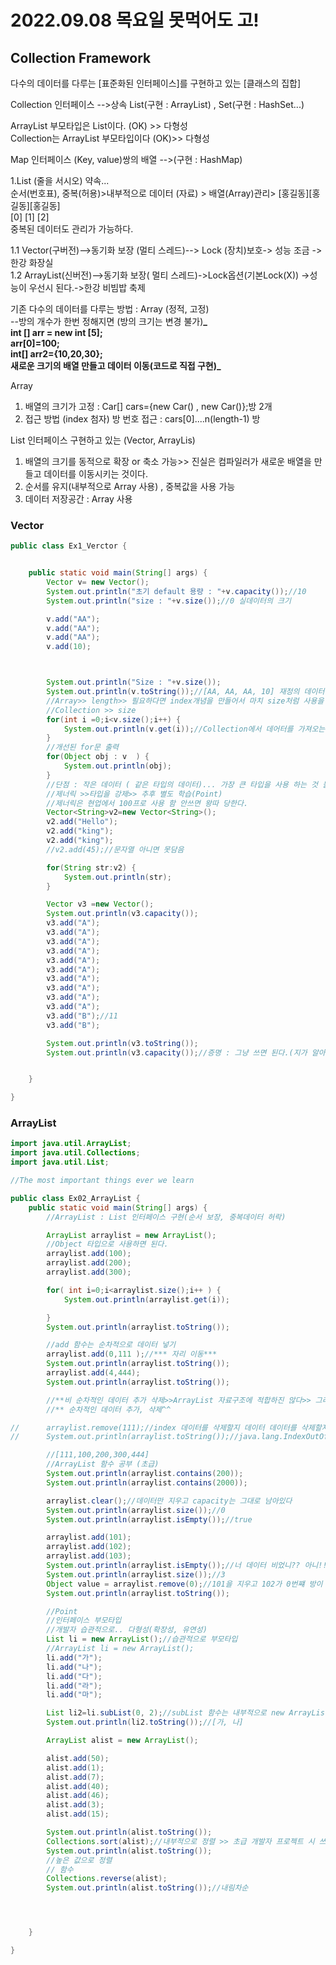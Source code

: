 # 2022.09.08 목요일 못먹어도 고!

## Collection Framework

다수의 데이터를 다루는 [표준화된 인터페이스]를 구현하고 있는 [클래스의 집합]

Collection 인터페이스 -->상속 List(구현 : ArrayList) , Set(구현 : HashSet...)

ArrayList 부모타입은 List이다. (OK) >> 다형성  
Collection는 ArrayList 부모타입이다 (OK)>> 다형성

Map 인터페이스 (Key, value)쌍의 배열 -->(구현 : HashMap)

1.List (줄을 서시오) 약속...  
순서(번호표), 중복(허용)>내부적으로 데이터 (자료) > 배열(Array)관리> [홍길동][홍길동][홍길동]  
 [0] [1] [2]  
중복된 데이터도 관리가 가능하다.

1.1 Vector(구버전)-->동기화 보장 (멀티 스레드)--> Lock (장치)보호-> 성능 조금 ->한강 화장실  
1.2 ArrayList(신버전)-->동기화 보장( 멀티 스레드)->Lock옵션(기본Lock(X)) ->성능이 우선시 된다.->한강 비빔밥 축제

기존 다수의 데이터를 다루는 방법 : Array (정적, 고정)  
--방의 개수가 한번 정해지면 (방의 크기는 변경 불가)**_  
int [] arr = new int [5];  
arr[0]=100;  
int[] arr2={10,20,30};  
새로운 크기의 배열 만들고 데이터 이동(코드로 직접 구현)_**

Array

1. 배열의 크기가 고정 : Car[] cars={new Car() , new Car()};방 2개
2. 접근 방법 (index 첨자) 방 번호 접근 : cars[0]....n(length-1) 방

List 인터페이스 구현하고 있는 (Vector, ArrayLis)

1. 배열의 크기를 동적으로 확장 or 축소 가능>> 진실은 컴파일러가 새로운 배열을 만들고 데이터를 이동시키는 것이다.
2. 순서를 유지(내부적으로 Array 사용) , 중복값을 사용 가능
3. 데이터 저장공간 : Array 사용

### Vector

```java
public class Ex1_Verctor {


	public static void main(String[] args) {
		Vector v= new Vector();
		System.out.println("초기 default 용량 : "+v.capacity());//10
		System.out.println("size : "+v.size());//0 실데이터의 크기

		v.add("AA");
		v.add("AA");
		v.add("AA");
		v.add(10);



		System.out.println("Size : "+v.size());
		System.out.println(v.toString());//[AA, AA, AA, 10] 재정의 데이터 출력
		//Array>> length>> 필요하다면 index개념을 만들어서 마치 size처럼 사용을 했다.
		//Collection >> size
		for(int i =0;i<v.size();i++) {
			System.out.println(v.get(i));//Collection에서 데어터를 가져오는 방법 get(index) 값을 return : 정적 array[index]
		}
		//개선된 for문 출력
		for(Object obj : v	) {
			System.out.println(obj);
		}
		//단점 : 작은 데이터 ( 같은 타입의 데이터)... 가장 큰 타입을 사용 하는 것 불합리
		//제너릭 >>타입을 강제>> 추후 별도 학습(Point)
		//제너릭은 현업에서 100프로 사용 함 안쓰면 왕따 당한다.
		Vector<String>v2=new Vector<String>();
		v2.add("Hello");
		v2.add("king");
		v2.add("king");
		//v2.add(45);//문자열 아니면 못담음

		for(String str:v2) {
			System.out.println(str);
		}

		Vector v3 =new Vector();
		System.out.println(v3.capacity());
		v3.add("A");
		v3.add("A");
		v3.add("A");
		v3.add("A");
		v3.add("A");
		v3.add("A");
		v3.add("A");
		v3.add("A");
		v3.add("A");
		v3.add("A");
		v3.add("B");//11
		v3.add("B");

		System.out.println(v3.toString());
		System.out.println(v3.capacity());//증명 : 그냥 쓰면 된다.(지가 알아서 늘리고 지우고 한다)


	}

}
```

### ArrayList

```java
import java.util.ArrayList;
import java.util.Collections;
import java.util.List;

//The most important things ever we learn

public class Ex02_ArrayList {
	public static void main(String[] args) {
		//ArrayList : List 인터페이스 구현(순서 보장, 중복데이터 허락)

		ArrayList arraylist = new ArrayList();
		//Object 타입으로 사용하면 된다.
		arraylist.add(100);
		arraylist.add(200);
		arraylist.add(300);

		for( int i=0;i<arraylist.size();i++	) {
			System.out.println(arraylist.get(i));

		}
		System.out.println(arraylist.toString());

		//add 함수는 순차적으로 데이터 넣기
		arraylist.add(0,111	);//*** 자리 이동***
		System.out.println(arraylist.toString());
		arraylist.add(4,444);
		System.out.println(arraylist.toString());

		//**비 순차적인 데이터 추가 삭제>>ArrayList 자료구조에 적합하진 않다>> 그래서 순서가 있는 데이터 집합이 좋다.
		//** 순차적인 데이터 추가, 삭제^^

//		arraylist.remove(111);//index 데이터를 삭제할지 데이터 데이터를 삭제할지 헷갈린다.
//		System.out.println(arraylist.toString());//java.lang.IndexOutOfBoundsException 데이터 값으로 인식한게 안리ㅏ 인덱스값으로 인식해서 오류가 난다.

		//[111,100,200,300,444]
		//ArrayList 함수 공부 (초급)
		System.out.println(arraylist.contains(200));
		System.out.println(arraylist.contains(2000));

		arraylist.clear();//데이터만 지우고 capacity는 그대로 남아있다
		System.out.println(arraylist.size());//0
		System.out.println(arraylist.isEmpty());//true

		arraylist.add(101);
		arraylist.add(102);
		arraylist.add(103);
		System.out.println(arraylist.isEmpty());//너 데이터 비었니?? 아니!!
		System.out.println(arraylist.size());//3
		Object value = arraylist.remove(0);//101을 지우고 102가 0번쨰 방이 된다. 데이터 값을 보관해준다.
		System.out.println(arraylist.toString());

		//Point
		//인터페이스 부모타입
		//개발자 습관적으로.. 다형성(확장성, 유연성)
		List li = new ArrayList();//습관적으로 부모타입
		//ArrayList li = new ArrayList();
		li.add("가");
		li.add("나");
		li.add("다");
		li.add("라");
		li.add("마");

		List li2=li.subList(0, 2);//subList 함수는 내부적으로 new ArrayList() 생성
		System.out.println(li2.toString());//[가, 나]

		ArrayList alist = new ArrayList();

		alist.add(50);
		alist.add(1);
		alist.add(7);
		alist.add(40);
		alist.add(46);
		alist.add(3);
		alist.add(15);

		System.out.println(alist.toString());
		Collections.sort(alist);//내부적으로 정렬 >> 초급 개발자 프로젝트 시 쓰면 감점...
		System.out.println(alist.toString());
		//높은 값으로 정렬
		// 함수
		Collections.reverse(alist);
		System.out.println(alist.toString());//내림차순




	}

}
```
